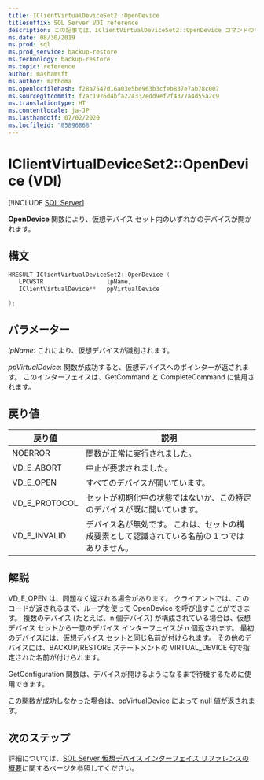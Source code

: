 ```yaml
---
title: IClientVirtualDeviceSet2::OpenDevice
titlesuffix: SQL Server VDI reference
description: この記事では、IClientVirtualDeviceSet2::OpenDevice コマンドのリファレンスを提供します。
ms.date: 08/30/2019
ms.prod: sql
ms.prod_service: backup-restore
ms.technology: backup-restore
ms.topic: reference
author: mashamsft
ms.author: mathoma
ms.openlocfilehash: f28a7547d16a03e5be963b3cfeb837e7ab78c007
ms.sourcegitcommit: f7ac1976d4bfa224332edd9ef2f4377a4d55a2c9
ms.translationtype: HT
ms.contentlocale: ja-JP
ms.lasthandoff: 07/02/2020
ms.locfileid: "85896868"
---
```

# <a name="iclientvirtualdeviceset2opendevice-vdi"></a>IClientVirtualDeviceSet2::OpenDevice (VDI)

[!INCLUDE [SQL Server](../../../includes/applies-to-version/sqlserver.md)]

**OpenDevice** 関数により、仮想デバイス セット内のいずれかのデバイスが開かれます。

## <a name="syntax"></a>構文

```c
HRESULT IClientVirtualDeviceSet2::OpenDevice (
   LPCWSTR                  lpName,
   IClientVirtualDevice**   ppVirtualDevice

);
```

## <a name="parameters"></a>パラメーター

*lpName*: これにより、仮想デバイスが識別されます。

*ppVirtualDevice*: 関数が成功すると、仮想デバイスへのポインターが返されます。 このインターフェイスは、GetCommand と CompleteCommand に使用されます。

## <a name="return-value"></a>戻り値

|戻り値 | 説明 |
|---|---|
| NOERROR | 関数が正常に実行されました。 |
| VD_E_ABORT | 中止が要求されました。 |
| VD_E_OPEN |すべてのデバイスが開いています。 |
| VD_E_PROTOCOL | セットが初期化中の状態ではないか、この特定のデバイスが既に開いています。 |
| VD_E_INVALID | デバイス名が無効です。 これは、セットの構成要素として認識されている名前の 1 つではありません。 |

## <a name="remarks"></a>解説

VD_E_OPEN は、問題なく返される場合があります。 クライアントでは、このコードが返されるまで、ループを使って OpenDevice を呼び出すことができます。
複数のデバイス (たとえば、n 個デバイス) が構成されている場合は、仮想デバイス セットから一意のデバイス インターフェイスが n 個返されます。 最初のデバイスには、仮想デバイス セットと同じ名前が付けられます。 その他のデバイスには、BACKUP/RESTORE ステートメントの VIRTUAL_DEVICE 句で指定された名前が付けられます。

GetConfiguration 関数は、デバイスが開けるようになるまで待機するために使用できます。

この関数が成功しなかった場合は、ppVirtualDevice によって null 値が返されます。

## <a name="next-steps"></a>次のステップ

詳細については、[SQL Server 仮想デバイス インターフェイス リファレンスの概要](reference-virtual-device-interface.md)に関するページを参照してください。
